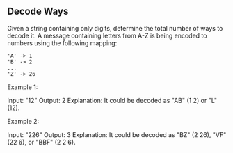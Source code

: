 ## Decode Ways

Given a string containing only digits, determine the total number of ways to decode it.
A message containing letters from A-Z is being encoded to numbers using the following mapping:
``` 
'A' -> 1
'B' -> 2
...
'Z' -> 26
```
Example 1:

Input: "12"
Output: 2
Explanation: It could be decoded as "AB" (1 2) or "L" (12).

Example 2:

Input: "226"
Output: 3
Explanation: It could be decoded as "BZ" (2 26), "VF" (22 6), or "BBF" (2 2 6).